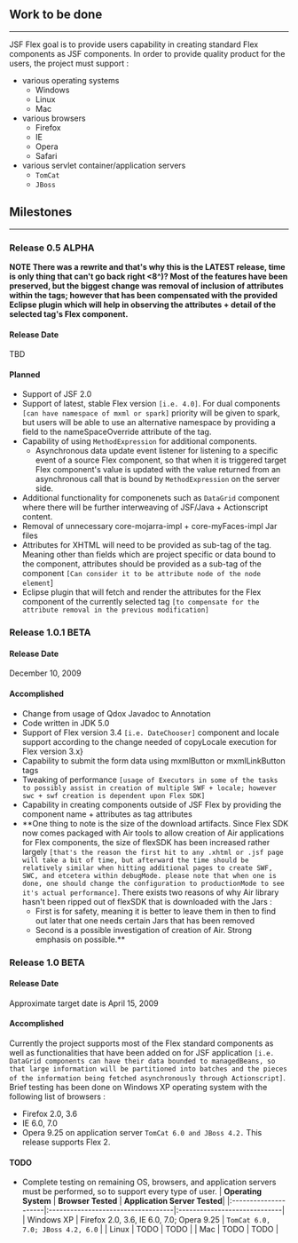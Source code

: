 ## Work to be done ##

---

JSF Flex goal is to provide users capability in creating standard Flex components as JSF components. In order to provide quality product for the users, the project must support :
  * various operating systems
    * Windows
    * Linux
    * Mac
  * various browsers
    * Firefox
    * IE
    * Opera
    * Safari
  * various servlet container/application servers
    * `TomCat`
    * `JBoss`


## Milestones ##

---

### Release 0.5 ALPHA ###

**NOTE There was a rewrite and that's why this is the LATEST release, time is only thing that can't go back right <8^)? Most of the features have been preserved, but the biggest change was removal of inclusion of attributes within the tags; however that has been compensated with the provided Eclipse plugin which will help in observing the attributes + detail of the selected tag's Flex component.**

#### Release Date ####
TBD

#### Planned ####
  * Support of JSF 2.0
  * Support of latest, stable Flex version `[i.e. 4.0]`. For dual components `[can have namespace of mxml or spark]` priority will be given to spark, but users will be able to use an alternative namespace by providing a field to the nameSpaceOverride attribute of the tag.
  * Capability of using `MethodExpression` for additional components.
    * Asynchronous data update event listener for listening to a specific event of a source Flex component, so that when it is triggered target Flex component's value is updated with the value returned from an asynchronous call that is bound by `MethodExpression` on the server side.
  * Additional functionality for componenets such as `DataGrid` component where there will be further interweaving of JSF/Java + Actionscript content.
  * Removal of unnecessary core-mojarra-impl + core-myFaces-impl Jar files
  * Attributes for XHTML will need to be provided as sub-tag of the tag. Meaning other than fields which are project specific or data bound to the component, attributes should be provided as a sub-tag of the component `[Can consider it to be attribute node of the node element`]
  * Eclipse plugin that will fetch and render the attributes for the Flex component of the currently selected tag `[to compensate for the attribute removal in the previous modification]`

### Release 1.0.1 BETA ###

#### Release Date ####
December 10, 2009

#### Accomplished ####
  * Change from usage of Qdox Javadoc to Annotation
  * Code written in JDK 5.0
  * Support of Flex version 3.4 `[i.e. DateChooser]` component and locale support according to the change needed of copyLocale execution for Flex version 3.x}
  * Capability to submit the form data using mxmlButton or mxmlLinkButton tags
  * Tweaking of performance `[usage of Executors in some of the tasks to possibly assist in creation of multiple SWF + locale; however swc + swf creation is dependent upon Flex SDK]`
  * Capability in creating components outside of JSF Flex by providing the component name + attributes as tag attributes
  * **One thing to note is the size of the download artifacts. Since Flex SDK now comes packaged with Air tools to allow creation of Air applications for Flex components, the size of flexSDK has been increased rather largely `[that's the reason the first hit to any .xhtml or .jsf page will take a bit of time, but afterward the time should be relatively similar when hitting additional pages to create SWF, SWC, and etcetera within debugMode. please note that when one is done, one should change the configuration to productionMode to see it's actual performance]`. There exists two reasons of why Air library hasn't been ripped out of flexSDK that is downloaded with the Jars :
    * First is for safety, meaning it is better to leave them in then to find out later that one needs certain Jars that has been removed
    * Second is a possible investigation of creation of Air. Strong emphasis on possible.**
### Release 1.0 BETA ###

#### Release Date ####
Approximate target date is April 15, 2009

#### Accomplished ####
Currently the project supports most of the Flex standard components as well as functionalities that have been added on for JSF application `[i.e. DataGrid components can have their data bounded to managedBeans, so that large information will be partitioned into batches and the pieces of the information being fetched asynchronously through Actionscript]`. Brief testing has been done on Windows XP operating system with the following list of browsers :
  * Firefox 2.0, 3.6
  * IE 6.0, 7.0
  * Opera 9.25
on application server `TomCat 6.0 and JBoss 4.2.`
This release supports Flex 2.

#### TODO ####
  * Complete testing on remaining OS, browsers, and application servers must be performed, so to support every type of user.
| **Operating System** | **Browser Tested**                 | **Application Server Tested**|
|:---------------------|:-----------------------------------|:-----------------------------|
| Windows XP         | Firefox 2.0, 3.6, IE 6.0, 7.0; Opera 9.25 | `TomCat 6.0, 7.0; JBoss 4.2, 6.0`           |
| Linux              | TODO                             | TODO                       |
| Mac                | TODO                             | TODO                       |